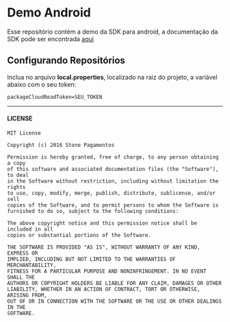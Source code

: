 # Demo Android
Esse repositório contém a demo da SDK para android, a documentação da SDK pode ser encontrada [aqui](http://sdkandroid.stone.com.br/v3.10.0/docs)


## Configurando Repositórios
Inclua no arquivo **local.properties**, localizado na raiz do projeto, a variável abaixo com o seu token:
```
packageCloudReadToken=SEU_TOKEN
```

---
#### LICENSE
```
MIT License

Copyright (c) 2016 Stone Pagamentos

Permission is hereby granted, free of charge, to any person obtaining a copy
of this software and associated documentation files (the "Software"), to deal
in the Software without restriction, including without limitation the rights
to use, copy, modify, merge, publish, distribute, sublicense, and/or sell
copies of the Software, and to permit persons to whom the Software is
furnished to do so, subject to the following conditions:

The above copyright notice and this permission notice shall be included in all
copies or substantial portions of the Software.

THE SOFTWARE IS PROVIDED "AS IS", WITHOUT WARRANTY OF ANY KIND, EXPRESS OR
IMPLIED, INCLUDING BUT NOT LIMITED TO THE WARRANTIES OF MERCHANTABILITY,
FITNESS FOR A PARTICULAR PURPOSE AND NONINFRINGEMENT. IN NO EVENT SHALL THE
AUTHORS OR COPYRIGHT HOLDERS BE LIABLE FOR ANY CLAIM, DAMAGES OR OTHER
LIABILITY, WHETHER IN AN ACTION OF CONTRACT, TORT OR OTHERWISE, ARISING FROM,
OUT OF OR IN CONNECTION WITH THE SOFTWARE OR THE USE OR OTHER DEALINGS IN THE
SOFTWARE.
```
